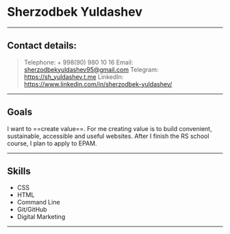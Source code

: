 # Sherzodbek Yuldashev
- - -
## Contact details:
> Telephone: + 998(90) 980 10 16 
Email: sherzodbekyuldashev95@gmail.com 
Telegram: <https://sh_yuldashev.t.me>
LinkedIn: https://www.linkedin.com/in/sherzodbek-yuldashev/
- - -

## Goals
I want to ==create value==. For me creating value is to build convenient, sustainable, accessible and useful websites. 
After I finish the RS school course, I plan to apply to EPAM.

---
## Skills
* CSS 
* HTML
* Command Line
* Git/GitHub
* Digital Marketing

---